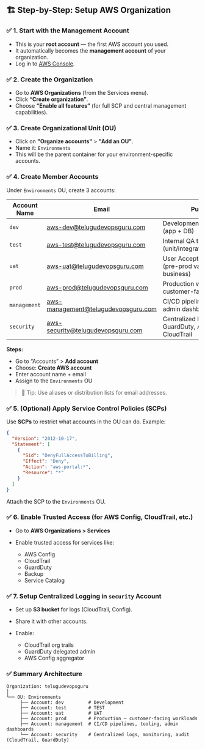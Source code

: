 
## 🏗️ Step-by-Step: Setup AWS Organization

### ✅ **1. Start with the Management Account**

* This is your **root account** — the first AWS account you used.
* It automatically becomes the **management account** of your organization.
* Log in to [AWS Console](https://console.aws.amazon.com/organizations/).


### ✅ **2. Create the Organization**

* Go to **AWS Organizations** (from the Services menu).
* Click **“Create organization”**.
* Choose **“Enable all features”** (for full SCP and central management capabilities).


### ✅ **3. Create Organizational Unit (OU)**

* Click on **"Organize accounts"** > **"Add an OU"**.
* Name it: `Environments`
* This will be the parent container for your environment-specific accounts.


### ✅ **4. Create Member Accounts**

Under `Environments` OU, create 3 accounts:

| Account Name | Email                                                           | Purpose                                                   |
| ------------ | --------------------------------------------------------------- | --------------------------------------------------------- |
| `dev`        | [aws-dev@telugudevopsguru.com](mailto:dev@telugudevopsguru.com)               | Development workloads (app + DB)                          |
| `test`       | [aws-test@telugudevopsguru.com](mailto:test@telugudevopsguru.com)             | Internal QA testing (unit/integration/automated)          |
| `uat`        | [aws-uat@telugudevopsguru.com](mailto:uat@telugudevopsguru.com)               | User Acceptance Testing (pre-prod validation by business) |
| `prod`       | [aws-prod@telugudevopsguru.com](mailto:prod@telugudevopsguru.com)             | Production workloads (live, customer-facing)              |
| `management` | [aws-management@telugudevopsguru.com](mailto:management@telugudevopsguru.com) | CI/CD pipelines, tooling, admin dashboards                |
| `security`   | [aws-security@telugudevopsguru.com](mailto:security@telugudevopsguru.com)     | Centralized logging, GuardDuty, AWS Config, CloudTrail    |

**Steps:**

* Go to “Accounts” > **Add account**
* Choose: **Create AWS account**
* Enter account name + email
* Assign to the `Environments` OU

> 📌 Tip: Use aliases or distribution lists for email addresses.


### ✅ **5. (Optional) Apply Service Control Policies (SCPs)**

Use **SCPs** to restrict what accounts in the OU can do. Example:

```json
{
  "Version": "2012-10-17",
  "Statement": [
    {
      "Sid": "DenyFullAccessToBilling",
      "Effect": "Deny",
      "Action": "aws-portal:*",
      "Resource": "*"
    }
  ]
}
```

Attach the SCP to the `Environments` OU.

### ✅ **6. Enable Trusted Access (for AWS Config, CloudTrail, etc.)**

* Go to **AWS Organizations > Services**
* Enable trusted access for services like:

  * AWS Config
  * CloudTrail
  * GuardDuty
  * Backup
  * Service Catalog

### ✅ **7. Setup Centralized Logging in `security` Account**

* Set up **S3 bucket** for logs (CloudTrail, Config).
* Share it with other accounts.
* Enable:

  * CloudTrail org trails
  * GuardDuty delegated admin
  * AWS Config aggregator

### ✅ Summary Architecture

```
Organization: telugudevopsguru
│
└── OU: Environments
     ├── Account: dev         # Development
     ├── Account: test        # TEST
     ├── Account: uat         # UAT
     ├── Account: prod        # Production – customer-facing workloads
     ├── Account: management  # CI/CD pipelines, tooling, admin dashboards
     └── Account: security    # Centralized logs, monitoring, audit (CloudTrail, GuardDuty)
```
